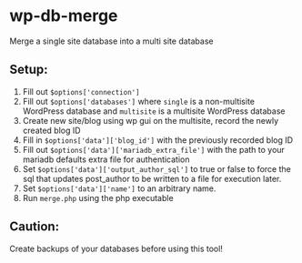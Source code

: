 # wp-db-merge
Merge a single site database into a multi site database

## Setup:
 1. Fill out `$options['connection']`
 2. Fill out `$options['databases']` where `single` is a non-multisite WordPress database
    and `multisite` is a multisite WordPress database
 3. Create new site/blog using wp gui on the multisite, record the newly created blog ID
 4. Fill in `$options['data']['blog_id']` with the previously recorded blog ID
 5. Fill out `$options['data']['mariadb_extra_file']` with the path to your mariadb defaults extra file for authentication
 6. Set `$options['data']['output_author_sql']` to true or false to force the sql that updates post_author to be written
    to a file for execution later.
 7. Set `$options['data']['name']` to an arbitrary name.
 8. Run `merge.php` using the php executable

## Caution:
Create backups of your databases before using this tool!
